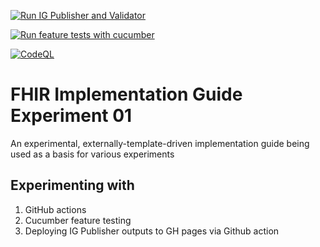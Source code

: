 
[![Run IG Publisher and Validator](https://github.com/robstwd/fhir-ig-experiment-01/actions/workflows/IG-Publisher.yml/badge.svg)](https://github.com/robstwd/fhir-ig-experiment-01/actions/workflows/IG-Publisher.yml)

[![Run feature tests with cucumber](https://github.com/robstwd/fhir-ig-experiment-01/actions/workflows/feature_tests.yml/badge.svg)](https://github.com/robstwd/fhir-ig-experiment-01/actions/workflows/feature_tests.yml)

[![CodeQL](https://github.com/robstwd/fhir-ig-experiment-01/actions/workflows/codeql.yml/badge.svg)](https://github.com/robstwd/fhir-ig-experiment-01/actions/workflows/codeql.yml)

# FHIR Implementation Guide Experiment 01
An experimental, externally-template-driven implementation guide being used as a basis for various experiments

## Experimenting with
1. GitHub actions
1. Cucumber feature testing
1. Deploying IG Publisher outputs to GH pages via Github action 
